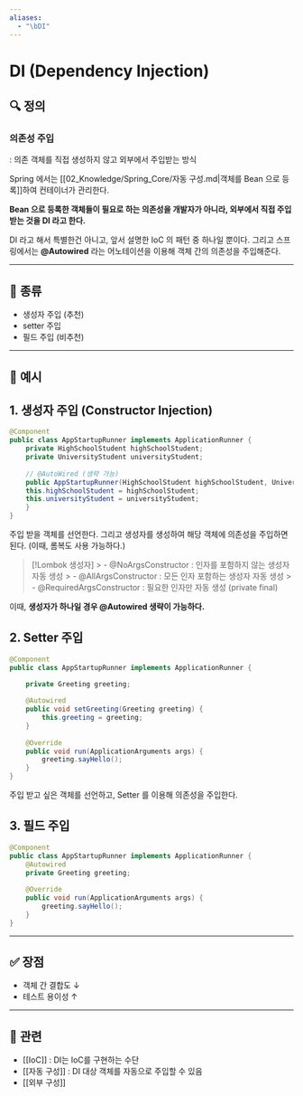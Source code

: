 ```yaml
---
aliases:
  - "\bDI"
---
```

# DI (Dependency Injection)

## 🔍 정의

### 의존성 주입
: 의존 객체를 직접 생성하지 않고 외부에서 주입받는 방식

Spring 에서는 [[02_Knowledge/Spring_Core/자동 구성.md|객체를 Bean 으로 등록]]하여 컨테이너가 관리한다.

**Bean 으로 등록한 객체들이 필요로 하는 의존성을 개발자가 아니라, 외부에서 직접 주입받는 것을 DI 라고 한다.**

DI 라고 해서 특별한건 아니고, 앞서 설명한 IoC 의 패턴 중 하나일 뿐이다. 그리고 스프링에서는 **@Autowired** 라는 어노테이션을 이용해 객체 간의 의존성을 주입해준다.

---
## 📂 종류

- 생성자 주입 (추천)
- setter 주입
- 필드 주입 (비추천)

---
## 🔧 예시

## 1. 생성자 주입 (Constructor Injection)

```java
@Component 
public class AppStartupRunner implements ApplicationRunner { 
	private HighSchoolStudent highSchoolStudent; 
	private UniversityStudent universityStudent; 
	
	// @AutoWired (생략 가능) 
	public AppStartupRunner(HighSchoolStudent highSchoolStudent, UniversityStudent universityStudent) { 
	this.highSchoolStudent = highSchoolStudent; 
	this.universityStudent = universityStudent; 
	} 
}
```

주입 받을 객체를 선언한다. 그리고 생성자를 생성하여 해당 객체에 의존성을 주입하면 된다. (이때, 롬복도 사용 가능하다.)

> [!Lombok 생성자]
    > - @NoArgsConstructor : 인자를 포함하지 않는 생성자 자동 생성
    > - @AllArgsConstructor : 모든 인자 포함하는 생성자 자동 생성
    > - @RequiredArgsConstructor : 필요한 인자만 자동 생성 (private final)

이때, **생성자가 하나일 경우 @Autowired 생략이 가능하다.**

## 2. Setter 주입

```java
@Component 
public class AppStartupRunner implements ApplicationRunner { 

	private Greeting greeting; 
	
	@Autowired 
	public void setGreeting(Greeting greeting) { 
		this.greeting = greeting; 
	} 
	
	@Override 
	public void run(ApplicationArguments args) { 
		greeting.sayHello(); 
	} 
}
```

주입 받고 싶은 객체를 선언하고, Setter 를 이용해 의존성을 주입한다.

## 3. 필드 주입

```java
@Component 
public class AppStartupRunner implements ApplicationRunner { 
	@Autowired 
	private Greeting greeting; 
	
	@Override 
	public void run(ApplicationArguments args) { 
		greeting.sayHello(); 
	} 
}
```

---
## ✅ 장점

- 객체 간 결합도 ↓
- 테스트 용이성 ↑

---
## 🔗 관련

- [[IoC]] : DI는 IoC를 구현하는 수단
- [[자동 구성]] : DI 대상 객체를 자동으로 주입할 수 있음
- [[외부 구성]]



